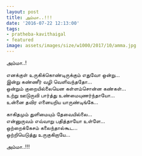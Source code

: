 ```yaml
---
layout: post
title: அம்மா..!!!
date: '2016-07-22 12:13:00'
tags:
- pratheba-kavithaigal
- featured
image: assets/images/size/w1000/2017/10/amma.jpg
---
```


அம்மா..!

எனக்குள் உருகிக்கொண்டிருக்கும் எதுவோ ஒன்று…  
இன்று கண்ணீர் வழி வெளிவந்ததோ…  
ஒன்றும் குறையில்லையென கள்ளம்சொன்ன கண்கள்…  
உற்று ஊடுருவி பார்த்து உண்மையுணர்ந்தாயோ…  
உன்னை தவிர எனையறிய யாருண்டிங்கே…  

காகிதமும் துளிமையும் தேவையில்லை…  
என்னுருவம் எவ்வாறு பதித்தாயோ உள்ளே…  
ஒற்றைக்கேசம் கலைந்தால்கூட…  
ஒற்றியெடுத்து உருகுகிறாயே…  

அம்மா..!!!